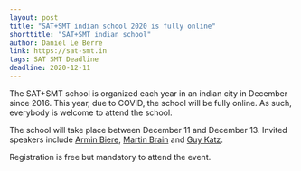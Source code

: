 ```yaml
---
layout: post
title: "SAT+SMT indian school 2020 is fully online"
shorttitle: "SAT+SMT indian school"
author: Daniel Le Berre
link: https://sat-smt.in
tags: SAT SMT Deadline
deadline: 2020-12-11
---
```


The SAT+SMT school is organized each year in an indian city in December since 2016. This year,
due to COVID, the school will be fully online. As such, everybody is welcome to attend the school.

The school will take place between December 11 and December 13. Invited speakers include
[Armin Biere](http://fmv.jku.at/biere/), [Martin Brain](https://www.city.ac.uk/people/academics/martin-nyx-brain#profile=overview) and [Guy Katz](https://www.katz-lab.com).

Registration is free but mandatory to attend the event.